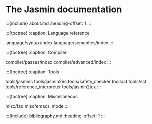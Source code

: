 # The Jasmin documentation

:::{include} about.md
:heading-offset: 1
:::

:::{toctree}
:caption: Language reference

language/syntax/index
language/semantics/index
:::

:::{toctree}
:caption: Compiler

compiler/passes/index
compiler/advanced/index
:::

:::{toctree}
:caption: Tools

tools/jasminc
tools/jasmin2ec
tools/safety_checker
tools/ct
tools/sct
tools/reference_interpreter
tools/jasmin2tex
:::

:::{toctree}
:caption: Miscellaneous

misc/faq
misc/emacs_mode
:::

:::{include} bibliography.md
:heading-offset: 1
:::
